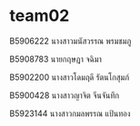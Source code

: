 # team02
B5906222 นางสาวมนัสวรรณ  พรมชมภู

B5908783 นายกฤษฎา จฉิมา

B5902200 นางสาวโดมฤดี รัตนโกสุมภ์

B5900428 นางสาวญาจิต จีนจันทึก

B5923144 นางสาวกมลพรรณ  แป้นทอง
